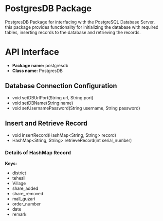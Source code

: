 # PostgresDB Package

PostgresDB Package for interfacing with the PostgreSQL Database Server, this package provides functionality for initializing the database with required tables, inserting records to the database and retrieving the records.

# API Interface

* **Package name:** postgresdb
* **Class name:** PostgresDB

## Database Connection Configuration

*  void setDBUrlPort(String url, String port)
*  void setDBName(String name)
*  void setUsernamePassword(String username, String password)

## Insert and Retrieve Record

* void insertRecord(HashMap<String, String> record)
* HashMap<String, String> retrieveRecord(int serial_number)

### Details of HashMap Record

**Keys:** <br>
* district
* tehesil
* Village
* share_added
* share_removed
* mall_guzari
* order_number
* date
* remark